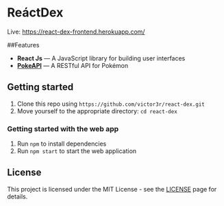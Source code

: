 # ReáctDex

Live: https://react-dex-frontend.herokuapp.com/

##Features

- **React Js** — A JavaScript library for building user interfaces
- **[PokeAPI](https://pokeapi.co/)**  — A RESTful API for Pokémon

## Getting started

1. Clone this repo using `https://github.com/victor3r/react-dex.git`
2. Move yourself to the appropriate directory: `cd react-dex`<br />

### Getting started with the web app

1. Run `npm` to install dependencies<br />
3. Run `npm start` to start the web application

## License

This project is licensed under the MIT License - see the [LICENSE](https://opensource.org/licenses/MIT) page for details.
